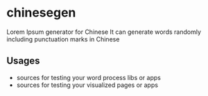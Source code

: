 # chinesegen
Lorem Ipsum generator for Chinese
It can generate words randomly including punctuation marks in Chinese
## Usages
* sources for testing your word process libs or apps
* sources for testing your visualized pages or apps  

